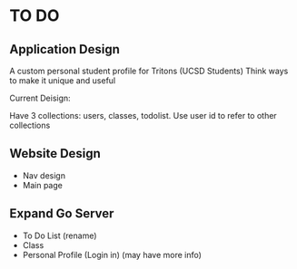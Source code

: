 # TO DO

## Application Design

A custom personal student profile for Tritons (UCSD Students)
Think ways to make it unique and useful

Current Deisign:

Have 3 collections: users, classes, todolist. Use user id to refer to other
collections

## Website Design

- Nav design
- Main page

## Expand Go Server

- To Do List (rename)
- Class
- Personal Profile (Login in) (may have more info)
